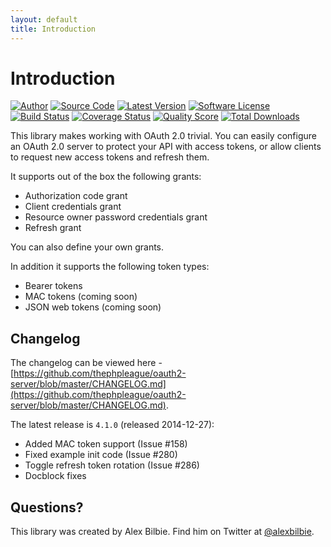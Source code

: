 ```yaml
---
layout: default
title: Introduction
---
```


# Introduction

[![Author](http://img.shields.io/badge/author-@alexbilbie-yellow.svg?style=flat-square)](https://twitter.com/alexbilbie)
[![Source Code](http://img.shields.io/badge/source-thephpleague%2Foauth2--server-blue.svg?style=flat-square)](https://github.com/thephpleague/oauth2-server)
[![Latest Version](http://img.shields.io/packagist/v/league/oauth2-server.svg?style=flat-square)](https://github.com/thephpleague/oauth2-server/releases)
[![Software License](https://img.shields.io/badge/license-MIT-brightgreen.svg?style=flat-square)](LICENSE.md)<br />
[![Build Status](https://img.shields.io/travis/thephpleague/oauth2-server/master.svg?style=flat-square)](https://travis-ci.org/thephpleague/oauth2-server)
[![Coverage Status](https://img.shields.io/scrutinizer/coverage/g/thephpleague/oauth2-server.svg?style=flat-square)](http://oauth2.thephpleague.com/master/)
[![Quality Score](https://img.shields.io/scrutinizer/g/thephpleague/oauth2-server.svg?style=flat-square)](https://scrutinizer-ci.com/g/thephpleague/oauth2-server)
[![Total Downloads](https://img.shields.io/packagist/dt/league/oauth2-server.svg?style=flat-square)](https://packagist.org/packages/league/oauth2-server)

This library makes working with OAuth 2.0 trivial. You can easily configure an OAuth 2.0 server to protect your API with access tokens, or allow clients to request new access tokens and refresh them.

It supports out of the box the following grants:

* Authorization code grant
* Client credentials grant
* Resource owner password credentials grant
* Refresh grant

You can also define your own grants.

In addition it supports the following token types:

* Bearer tokens
* MAC tokens (coming soon)
* JSON web tokens (coming soon)

## Changelog

The changelog can be viewed here - [https://github.com/thephpleague/oauth2-server/blob/master/CHANGELOG.md](https://github.com/thephpleague/oauth2-server/blob/master/CHANGELOG.md).

The latest release is `4.1.0` (released 2014-12-27):

* Added MAC token support (Issue #158)
* Fixed example init code (Issue #280)
* Toggle refresh token rotation (Issue #286)
* Docblock fixes

## Questions?

This library was created by Alex Bilbie. Find him on Twitter at [@alexbilbie](https://twitter.com/alexbilbie).
